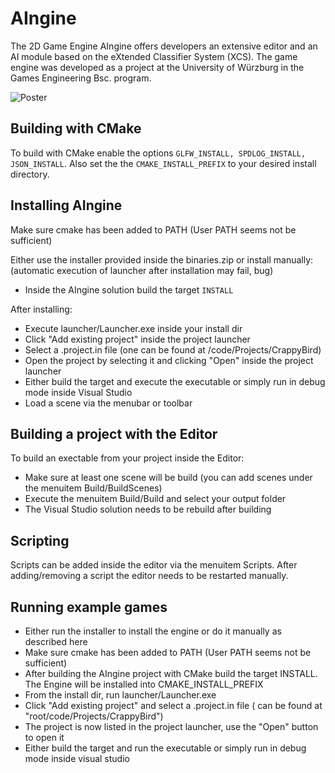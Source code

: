 # AIngine

The 2D Game Engine AIngine offers developers an extensive editor and an AI module based on the eXtended Classifier System (XCS).
The game engine was developed as a project at the University of Würzburg in the Games Engineering Bsc. program.

![Poster](documentation/poster.png)

## Building with CMake

To build with CMake enable the options `GLFW_INSTALL, SPDLOG_INSTALL, JSON_INSTALL`.
Also set the the `CMAKE_INSTALL_PREFIX` to your desired install directory.

## Installing AIngine

Make sure cmake has been added to PATH (User PATH seems not be sufficient)

Either use the installer provided inside the binaries.zip or install manually:
(automatic execution of launcher after installation may fail, bug)

- Inside the AIngine solution build the target `INSTALL`

After installing:

- Execute launcher/Launcher.exe inside your install dir
- Click "Add existing project" inside the project launcher
- Select a .project.in file (one can be found at /code/Projects/CrappyBird)
- Open the project by selecting it and clicking "Open" inside the project launcher
- Either build the target and execute the executable or simply run in debug mode inside Visual Studio
- Load a scene via the menubar or toolbar

## Building a project with the Editor

To build an exectable from your project inside the Editor:

- Make sure at least one scene will be build (you can add scenes under the menuitem Build/BuildScenes)
- Execute the menuitem Build/Build and select your output folder
- The Visual Studio solution needs to be rebuild after building

## Scripting

Scripts can be added inside the editor via the menuitem Scripts. After adding/removing a script the editor needs to be restarted manually.

## Running example games

- Either run the installer to install the engine or do it manually as described here
- Make sure cmake has been added to PATH (User PATH seems not be sufficient)
- After building the AIngine project with CMake build the target INSTALL. The Engine will be installed into CMAKE_INSTALL_PREFIX
- From the install dir, run launcher/Launcher.exe
- Click "Add existing project" and select a .project.in file ( can be found at "root/code/Projects/CrappyBird")
- The project is now listed in the project launcher, use the "Open" button to open it
- Either build the target and run the executable or simply run in debug mode inside visual studio
